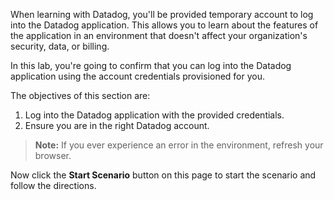 When learning with Datadog, you'll be provided temporary account to log into the Datadog application. This allows you to learn about the features of the application in an environment that doesn't affect your organization's security, data, or billing.

In this lab, you're going to confirm that you can log into the Datadog application using the account credentials provisioned for you. 

The objectives of this section are:

1. Log into the Datadog application with the provided credentials.
1. Ensure you are in the right Datadog account.

> **Note:** If you ever experience an error in the environment, refresh your browser.

Now click the **Start Scenario** button on this page to start the scenario and follow the directions.
